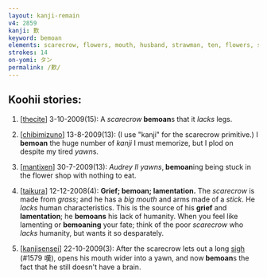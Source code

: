 ```yaml
---
layout: kanji-remain
v4: 2859
kanji: 歎
keyword: bemoan
elements: scarecrow, flowers, mouth, husband, strawman, ten, flowers, salad, mouth, lack, yawn, bound up, person
strokes: 14
on-yomi: タン
permalink: /歎/
---
```


## Koohii stories: 

1) [<a href="http://kanji.koohii.com/profile/thecite">thecite</a>] 3-10-2009(15): A <em>scarecrow</em><strong> bemoan</strong>s that it <em>lacks</em> legs.

2) [<a href="http://kanji.koohii.com/profile/chibimizuno">chibimizuno</a>] 13-8-2009(13): (I use &quot;kanji&quot; for the scarecrow primitive.) I<strong> bemoan</strong> the huge number of <em>kanji</em> I must memorize, but I plod on despite my tired <em>yawn</em>s.

3) [<a href="http://kanji.koohii.com/profile/mantixen">mantixen</a>] 30-7-2009(13): <em>Audrey II</em> <em>yawns</em>,<strong> bemoan</strong>ing being stuck in the flower shop with nothing to eat.

4) [<a href="http://kanji.koohii.com/profile/taikura">taikura</a>] 12-12-2008(4): <strong>Grief;<strong> bemoan</strong>; lamentation.</strong> The <em>scarecrow</em> is made from <em>grass</em>; and he has a <em>big mouth</em> and arms made of a <em>stick</em>. He <em>lacks</em> human characteristics. This is the source of his <strong>grief</strong> and <strong>lamentation</strong>; he <strong>bemoans</strong> his lack of humanity. When you feel like lamenting or <strong>bemoaning</strong> your fate; think of the poor <em>scarecrow</em> who <em>lacks</em> humanity, but wants it so desparately.

5) [<a href="http://kanji.koohii.com/profile/kanjisensei">kanjisensei</a>] 22-10-2009(3): After the scarecrow lets out a long <a href="../v4/1579.html">sigh</a> (#1579 嘆), opens his mouth wider into a yawn, and now<strong> bemoan</strong>s the fact that he still doesn&#039;t have a brain.

